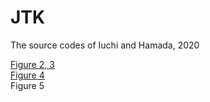 # JTK
The source codes of Iuchi and Hamada, 2020

[Figure 2, 3](/Figures2and3.R)  
[Figure 4](/Figures4)  
Figure 5  
